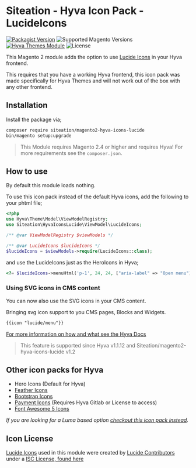 # Siteation - Hyva Icon Pack - LucideIcons

[![Packagist Version](https://img.shields.io/packagist/v/siteation/magento2-hyva-icons-lucide?style=for-the-badge)](https://packagist.org/packages/siteation/magento2-hyva-icons-lucide)
![Supported Magento Versions](https://img.shields.io/badge/magento-%202.4-brightgreen.svg?logo=magento&longCache=true&style=for-the-badge)
[![Hyva Themes Module](https://img.shields.io/badge/Hyva_Themes-Module-3df0af.svg?longCache=true&style=for-the-badge)](https://hyva.io/)
![License](https://img.shields.io/github/license/fylgja/fylgja?color=%23234&style=for-the-badge)

This Magento 2 module adds the option to use [Lucide Icons](https://lucide.dev/) in your Hyva frontend.

This requires that you have a working Hyva frontend,
this icon pack was made specifically for Hyva Themes and will not work out of the box with any other frontend.

## Installation

Install the package via;

```bash
composer require siteation/magento2-hyva-icons-lucide
bin/magento setup:upgrade
```

> This Module requires Magento 2.4 or higher and requires Hyva!
> For more requirements see the `composer.json`.

## How to use

By default this module loads nothing.

To use this icon pack instead of the default Hyva icons, add the following to your phtml file;

```php
<?php
use Hyva\Theme\Model\ViewModelRegistry;
use Siteation\HyvaIconsLucide\ViewModel\LucideIcons;

/** @var ViewModelRegistry $viewModels */

/** @var LucideIcons $lucideIcons */
$lucideIcons = $viewModels->require(LucideIcons::class);
```

and use the LucideIcons just as the HeroIcons in Hyva;

```php
<?= $lucideIcons->menuHtml('p-1', 24, 24, ["aria-label" => "Open menu"]) ?>
```

### Using SVG icons in CMS content

You can now also use the SVG icons in your CMS content.

Bringing svg icon support to you CMS pages, Blocks and Widgets.

```txt
{{icon "lucide/menu"}}
```

[For more information on how and what see the Hyva Docs](https://docs.hyva.io/hyva-themes/writing-code/working-with-view-models/svgicons.html#using-svg-icons-in-cms-content)

> This feature is supported since Hyva v1.1.12 and Siteation/magento2-hyva-icons-lucide v1.2

## Other icon packs for Hyva

- Hero Icons (Default for Hyva)
- [Feather Icons](https://github.com/Siteation/magento2-hyva-icons-feather)
- [Bootstrap Icons](https://github.com/Siteation/magento2-hyva-icons-bootstrap)
- [Payment Icons](https://gitlab.hyva.io/hyva-themes/magento2-payment-icons) (Requires Hyva Gitlab or License to access)
- [Font Awesome 5 Icons](https://github.com/JaJuMa-GmbH/awesome-hyva)

_If you are looking for a Luma based option [checkout this icon pack instead](https://github.com/GrimLink/magento2-icon-packs)._

## Icon License

[Lucide Icons](https://lucide.dev/) used in this module were created by [Lucide Contributors](https://github.com/lucideicons) under a [ISC License, found here](https://github.com/lucide-icons/lucide/blob/main/LICENSE)

